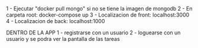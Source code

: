 1 - Ejecutar "docker pull mongo" si no se tiene la imagen de mongodb
2 - En carpeta root: docker-compose up
3 - Localizacion de front: localhost:3000
4 - Localizacion de back: localhost:1000

DENTRO DE LA APP
1 - registrarse con un usuario
2 - loguearse con un usuario y se podra ver la pantalla de las tareas